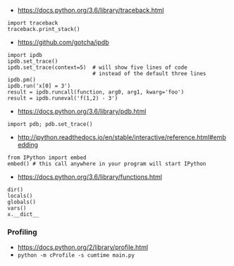 - https://docs.python.org/3.6/library/traceback.html

```
import traceback
traceback.print_stack()
```

- https://github.com/gotcha/ipdb

```
import ipdb
ipdb.set_trace()
ipdb.set_trace(context=5)  # will show five lines of code
                           # instead of the default three lines
ipdb.pm()
ipdb.run('x[0] = 3')
result = ipdb.runcall(function, arg0, arg1, kwarg='foo')
result = ipdb.runeval('f(1,2) - 3')
```

- https://docs.python.org/3.6/library/pdb.html

```
import pdb; pdb.set_trace()
```

- http://ipython.readthedocs.io/en/stable/interactive/reference.html#embedding

```
from IPython import embed
embed() # this call anywhere in your program will start IPython
```

- https://docs.python.org/3.6/library/functions.html

```
dir()
locals()
globals()
vars()
x.__dict__
```

### Profiling

- https://docs.python.org/2/library/profile.html
- `python -m cProfile -s cumtime main.py`
